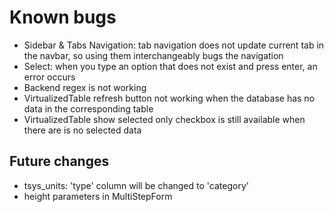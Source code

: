 # Known bugs
- Sidebar & Tabs Navigation: tab navigation does not update current tab in the navbar, so using them interchangeably bugs the navigation
- Select: when you type an option that does not exist and press enter, an error occurs
- Backend regex is not working
- VirtualizedTable refresh button not working when the database has no data in the corresponding table
- VirtualizedTable show selected only checkbox is still available when there are is no selected data

## Future changes
- tsys_units: 'type' column will be changed to 'category'
- height parameters in MultiStepForm